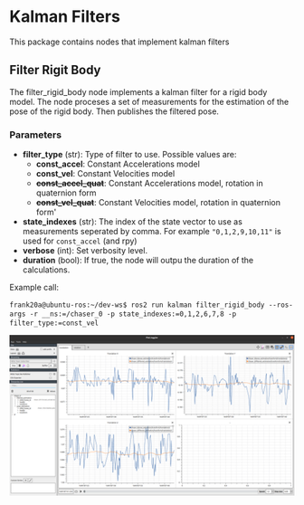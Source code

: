# Kalman Filters

This package contains nodes that implement kalman filters

## Filter Rigit Body

The filter_rigid_body node implements a kalman filter for a rigid body model. The node proceses a set of measurements for the estimation of the pose of the rigid body. Then publishes the filtered pose.

### Parameters

- **filter_type** (str): Type of filter to use. Possible values are:
  - **const_accel**: Constant Accelerations model
  - **const_vel**: Constant Velocities model
  - **~~const_accel_quat~~**: Constant Accelerations model, rotation in quaternion form
  - **~~const_vel_quat~~**: Constant Velocities model, rotation in quaternion form'
- **state_indexes** (str): The index of the state vector to use as measurements seperated by comma. For example `"0,1,2,9,10,11"` is used for `const_accel` (and rpy)
- **verbose** (int): Set verbosity level.
- **duration** (bool): If true, the node will outpu the duration of the calculations.

Example call:
```console
frank20a@ubuntu-ros:~/dev-ws$ ros2 run kalman filter_rigid_body --ros-args -r __ns:=/chaser_0 -p state_indexes:=0,1,2,6,7,8 -p filter_type:=const_vel
```
![Results with const_vel filter](../../img/kalman_const_vel.png)